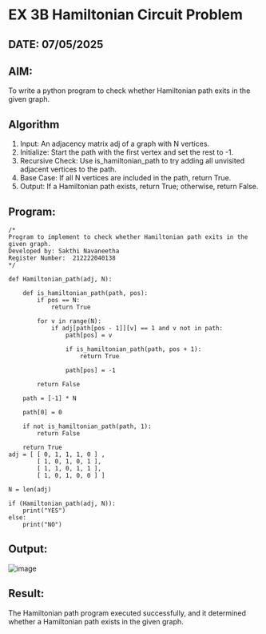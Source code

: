 # EX 3B Hamiltonian Circuit Problem
## DATE: 07/05/2025
## AIM:
To write a python program to check whether Hamiltonian path exits in the given graph.

## Algorithm
1. Input: An adjacency matrix adj of a graph with N vertices.
2. Initialize: Start the path with the first vertex and set the rest to -1.
3. Recursive Check: Use is_hamiltonian_path to try adding all unvisited adjacent vertices to the path.
4. Base Case: If all N vertices are included in the path, return True.
5. Output: If a Hamiltonian path exists, return True; otherwise, return False.

## Program:
```
/*
Program to implement to check whether Hamiltonian path exits in the given graph.
Developed by: Sakthi Navaneetha 
Register Number:  212222040138
*/

def Hamiltonian_path(adj, N):
    
    def is_hamiltonian_path(path, pos):
        if pos == N:
            return True
        
        for v in range(N):
            if adj[path[pos - 1]][v] == 1 and v not in path:
                path[pos] = v
                
                if is_hamiltonian_path(path, pos + 1):
                    return True
                
                path[pos] = -1
        
        return False

    path = [-1] * N
    
    path[0] = 0
    
    if not is_hamiltonian_path(path, 1):
        return False
    
    return True
adj = [ [ 0, 1, 1, 1, 0 ] ,
        [ 1, 0, 1, 0, 1 ],
        [ 1, 1, 0, 1, 1 ],
        [ 1, 0, 1, 0, 0 ] ]
 
N = len(adj)
 
if (Hamiltonian_path(adj, N)):
    print("YES")
else:
    print("NO")
```

## Output:

![image](https://github.com/user-attachments/assets/8a2f1826-76be-4a18-afbc-4d2019975387)


## Result:
The Hamiltonian path program executed successfully, and it determined whether a Hamiltonian path exists in the given graph.
